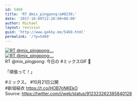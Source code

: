 ```yaml
---
id: 5469
title: 'RT @mix_pingpong:&#8230;'
date: '2017-10-09T22:20:00+08:00'
author: Michael
layout: revision
guid: 'http://www.gakky.me/5469.html'
permalink: '/?p=5469'
---
```


[![RT @mix_pingpong:...](http://www.yui-aragaki.org/wp-content/uploads/2017/09/912323262385840128_0.jpg)](http://www.yui-aragaki.org/wp-content/uploads/2017/09/912323262385840128_0.jpg)  
[![RT @mix_pingpong:...](http://www.yui-aragaki.org/wp-content/uploads/2017/09/912323262385840128_1.jpg)](http://www.yui-aragaki.org/wp-content/uploads/2017/09/912323262385840128_1.jpg)  
RT @mix\_pingpong: 今日の #ミックスGIF 💞

「頑張って！」

\#ミックス。 #10月21日公開  
\#新垣結衣 https://t.co/HOB7nNKEkO  
Source: <https://twitter.com/i/web/status/912323262385840128>